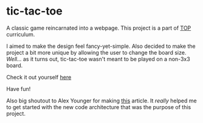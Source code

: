 # tic-tac-toe
A classic game reincarnated into a webpage. This project is a part of [TOP](https://www.theodinproject.com/lessons/node-path-javascript-tic-tac-toe) curriculum.

I aimed to make the design feel fancy-yet-simple. Also decided to make the project a bit more unique by allowing the user to change the board size. *Well...* as it turns out, tic-tac-toe wasn't meant to be played on a non-3x3 board.

Check it out yourself [here](http://petracore.github.io/tic-tac-toe)

Have fun!

Also big shoutout to Alex Younger for making
[this](https://www.ayweb.dev/blog/building-a-house-from-the-inside-out)
article. It *really* helped me to get started with the new code architecture that was the purpose of this project.